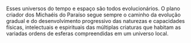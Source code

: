 ﻿Esses universos do tempo e espaço são todos evolucionários. O plano criador dos Michaéis do Paraíso segue sempre o caminho da evolução gradual e do desenvolvimento progressivo das naturezas e capacidades físicas, intelectuais e espirituais das múltiplas criaturas que habitam as variadas ordens de esferas compreendidas em um universo local.